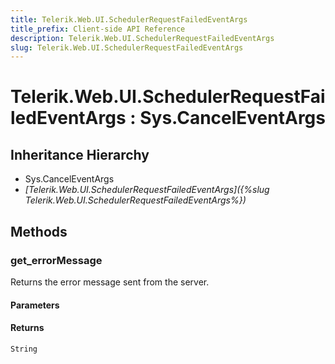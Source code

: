```yaml
---
title: Telerik.Web.UI.SchedulerRequestFailedEventArgs
title_prefix: Client-side API Reference
description: Telerik.Web.UI.SchedulerRequestFailedEventArgs
slug: Telerik.Web.UI.SchedulerRequestFailedEventArgs
---
```


# Telerik.Web.UI.SchedulerRequestFailedEventArgs : Sys.CancelEventArgs

## Inheritance Hierarchy

* Sys.CancelEventArgs
* *[Telerik.Web.UI.SchedulerRequestFailedEventArgs]({%slug Telerik.Web.UI.SchedulerRequestFailedEventArgs%})*


## Methods

### get_errorMessage

Returns the error message sent from the server.

#### Parameters

#### Returns

`String`

